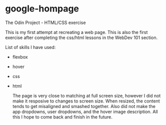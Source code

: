 # google-hompage
The Odin Project - HTML/CSS exercise

This is my first attempt at recreating a web page. This is also the first exercise after completing the css/html lessons in the WebDev 101 section. 

List of skills I have used: 
- flexbox
- hover 
- css
- html

	The page is very close to matching at full screen size, however I did not make it resposive to changes to screen size. When resized, the content tends to get misaligned and smashed together. 
	Also did not make the app dropdowns, user dropdowns, and the hover image description. All this I hope to come back and finish in the future. 
